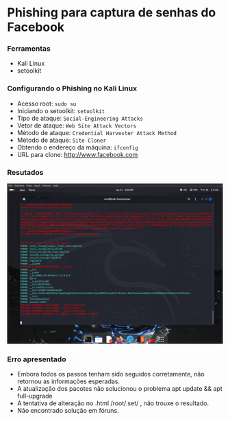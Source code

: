 # Phishing para captura de senhas do Facebook

### Ferramentas

- Kali Linux
- setoolkit

### Configurando o Phishing no Kali Linux

- Acesso root: ``` sudo su ```
- Iniciando o setoolkit: ``` setoolkit ```
- Tipo de ataque: ``` Social-Engineering Attacks ```
- Vetor de ataque: ``` Web Site Attack Vectors ```
- Método de ataque: ```Credential Harvester Attack Method ```
- Método de ataque: ``` Site Cloner ```
- Obtendo o endereço da máquina: ``` ifconfig ```
- URL para clone: http://www.facebook.com

### Resutados

![Alt text](./passwd.png "Optional title")

### Erro apresentado
- Embora todos os passos tenham sido seguidos corretamente, não retornou as informações esperadas.
- A atualização dos pacotes não solucionou o problema apt update && apt full-upgrade 
- A tentativa de alteração no .html /root/.set/ , não trouxe o resultado.
- Não encontrado solução em fóruns.